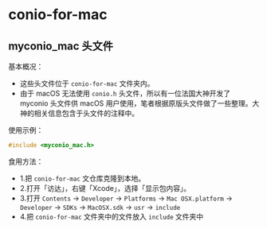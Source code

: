 # conio-for-mac

## myconio_mac 头文件

基本概况：

- 这些头文件位于 `conio-for-mac` 文件夹内。
- 由于 macOS 无法使用 `conio.h` 头文件，所以有一位法国大神开发了 myconio 头文件供 macOS 用户使用，笔者根据原版头文件做了一些整理。大神的相关信息包含于头文件的注释中。

使用示例：

```c++
#include <myconio_mac.h>
```

食用方法：

- 1.把 `conio-for-mac` 文仓库克隆到本地。
- 2.打开「访达」，右键「Xcode」，选择「显示包内容」。
- 3.打开 `Contents` -> `Developer` -> `Platforms` -> `Mac OSX.platform` -> `Developer` -> `SDKs` -> `MacOSX.sdk` -> `usr` -> `include`
- 4.把 `conio-for-mac` 文件夹中的文件放入 `include` 文件夹中
